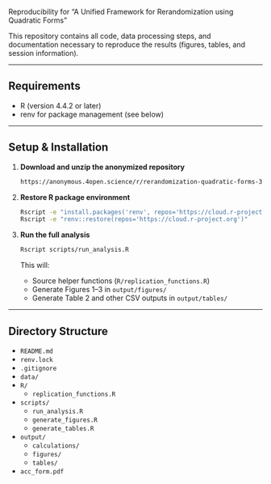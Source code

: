 Reproducibility for “A Unified Framework for Rerandomization using Quadratic Forms”

This repository contains all code, data processing steps, and documentation necessary to reproduce the results (figures, tables, and session information).

---
## Requirements

- R (version 4.4.2 or later)
- renv for package management (see below)

---
## Setup & Installation

1. **Download and unzip the anonymized repository**

   ```bash
   https://anonymous.4open.science/r/rerandomization-quadratic-forms-3DAC
   ```

2. **Restore R package environment**

   ```bash
   Rscript -e "install.packages('renv', repos='https://cloud.r-project.org')"
   Rscript -e "renv::restore(repos='https://cloud.r-project.org')"
   ```

3. **Run the full analysis**

   ```bash
   Rscript scripts/run_analysis.R
   ```

   This will:
   - Source helper functions (`R/replication_functions.R`)
   - Generate Figures 1–3 in `output/figures/`
   - Generate Table 2 and other CSV outputs in `output/tables/`

---
## Directory Structure

- `README.md`
- `renv.lock`
- `.gitignore`
- `data/`
- `R/`
  - `replication_functions.R`
- `scripts/`
  - `run_analysis.R`
  - `generate_figures.R`
  - `generate_tables.R`
- `output/`
  - `calculations/`
  - `figures/`
  - `tables/`
- `acc_form.pdf`
